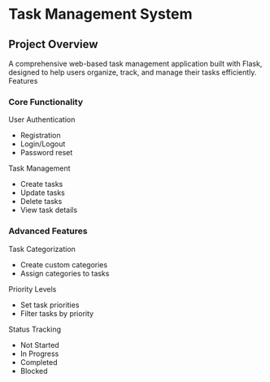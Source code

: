 # Task Management System

## Project Overview
A comprehensive web-based task management application built with Flask, designed to help users organize, track, and manage their tasks efficiently.
Features

### Core Functionality

User Authentication
- Registration
- Login/Logout
- Password reset

Task Management

- Create tasks
- Update tasks
- Delete tasks
- View task details


### Advanced Features

Task Categorization

- Create custom categories
- Assign categories to tasks

Priority Levels

- Set task priorities
- Filter tasks by priority

Status Tracking

- Not Started
- In Progress
- Completed
- Blocked
